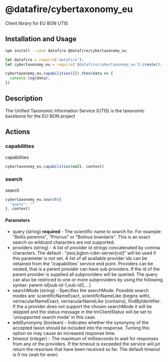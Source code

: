 # @datafire/cybertaxonomy_eu

Client library for EU BON UTIS

## Installation and Usage
```bash
npm install --save datafire @datafire/cybertaxonomy_eu
```

```js
let datafire = require('datafire');
let cybertaxonomy_eu = require('@datafire/cybertaxonomy_eu').create();

cybertaxonomy_eu.capabilities({}).then(data => {
  console.log(data);
})
```

## Description
The Unified Taxonomic Information Service (UTIS) is the taxonomic backbone for the EU-BON project

## Actions
### capabilities
capabilities


```js
cybertaxonomy_eu.capabilities(null, context)
```


### search
search


```js
cybertaxonomy_eu.search({
  "query": ""
}, context)
```

#### Parameters
* query (string) **required** - The scientific name to search for. For example: "Bellis perennis", "Prionus" or "Bolinus brandaris". This is an exact search so wildcard characters are not supported.
* providers (string) - A list of provider id strings concatenated by comma characters. The default : "pesi,bgbm-cdm-server[col]" will be used if this parameter is not set. A list of all available provider ids can be obtained from the '/capabilities' service end point. Providers can be nested, that is a parent provider can have sub providers. If the id of the parent provider is supplied all subproviders will be queried. The query can also be restriced to one or more subproviders by using the following syntax: parent-id[sub-id-1,sub-id2,...]
* searchMode (string) - Specifies the searchMode. Possible search modes are: scientificNameExact, scientificNameLike (begins with), vernacularNameExact, vernacularNameLike (contains), findByIdentifier. If the a provider does not support the chosen searchMode it will be skipped and the status message in the tnrClientStatus will be set to 'unsupported search mode' in this case.
* addSynonymy (boolean) - Indicates whether the synonymy of the accepted taxon should be included into the response. Turning this option on may cause an increased response time.
* timeout (integer) - The maximum of milliseconds to wait for responses from any of the providers. If the timeout is exceeded the service will jut return the resonses that have been received so far. The default timeout is 0 ms (wait for ever)

